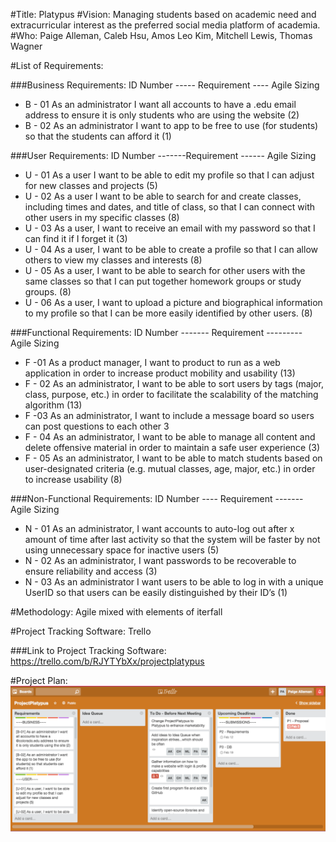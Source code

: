#Title: 
Platypus
#Vision:
Managing students based on academic need and extracurricular interest as the preferred social media platform of academia. 
#Who: 
Paige Alleman, Caleb Hsu, Amos Leo Kim, Mitchell Lewis, Thomas Wagner

#List of Requirements:

###Business Requirements: 
ID Number ----- Requirement ---- Agile Sizing 
- B - 01  As an administrator I want all accounts to have a .edu email address to ensure it is only students who are using the website (2)
- B - 02  As an administrator I want to app to be free to use (for students) so that the students can afford it (1)

###User Requirements: 
ID Number -------Requirement ------ Agile Sizing 
- U - 01	As a user I want to be able to edit my profile so that I can adjust for new classes and projects  (5)
- U - 02	As a user I want to be able to search for and create classes, including times and dates, and title of class, so that  I can connect with other users in my specific classes  (8)
- U - 03	As a user, I want to receive an email with my password so that I can find it if I forget it (3)
- U - 04	As a user, I want to be able to create a profile so that I can allow others to view my classes and interests  (8)
- U - 05	As a user, I want to be able to search for other users with the same classes so that I can put together homework groups or study groups. (8)
- U - 06	As a user, I want to upload a picture and biographical information to my profile so that I can be more easily identified by other users.  (8)

###Functional Requirements: 
ID Number ------- Requirement --------- Agile Sizing
- F -01	As a product manager, I want to product to run as a web application in order to increase product mobility and usability (13)
- F - 02	As an administrator, I want to be able to sort users by tags (major, class, purpose, etc.) in order to facilitate the scalability of the matching algorithm (13)
- F -03	As an administrator, I want to include a message board so users can post questions to each other	3
- F - 04	As an administrator, I want to be able to manage all content and delete offensive material in order to maintain a safe user experience  (3)
- F - 05	As an administrator, I want to be able to match students based on user-designated criteria (e.g. mutual classes, age, major, etc.) in order to increase usability  (8)

###Non-Functional Requirements: 
ID Number ---- Requirement ------- Agile Sizing
- N - 01	As an administrator, I want accounts to auto-log out after x amount of time after last activity so that the system will be faster by not using unnecessary space for inactive users  (5)
- N - 02	As an administrator, I want passwords to be recoverable to ensure reliability and access  (3)
- N - 03	As an administrator I want users to be able to log in with a unique UserID so that users can be easily distinguished by their ID’s (1)

#Methodology: 
Agile mixed with elements of iterfall 

#Project Tracking Software: 
Trello

###Link to Project Tracking Software: 
https://trello.com/b/RJYTYbXx/projectplatypus

#Project Plan: 
![plan](projectPlan.png)

